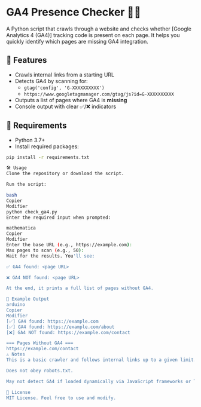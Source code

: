 # GA4 Presence Checker 🕵️‍♂️

A Python script that crawls through a website and checks whether [Google Analytics 4 (GA4)] tracking code is present on each page. It helps you quickly identify which pages are missing GA4 integration.

## 🚀 Features

- Crawls internal links from a starting URL
- Detects GA4 by scanning for:
  - `gtag('config', 'G-XXXXXXXXXX')`
  - `https://www.googletagmanager.com/gtag/js?id=G-XXXXXXXXXX`
- Outputs a list of pages where GA4 is **missing**
- Console output with clear ✅/❌ indicators

## 📌 Requirements

- Python 3.7+
- Install required packages:

```bash
pip install -r requirements.txt

🛠 Usage
Clone the repository or download the script.

Run the script:

bash
Copier
Modifier
python check_ga4.py
Enter the required input when prompted:

mathematica
Copier
Modifier
Enter the base URL (e.g., https://example.com):
Max pages to scan (e.g., 50):
Wait for the results. You'll see:

✅ GA4 found: <page URL>

❌ GA4 NOT found: <page URL>

At the end, it prints a full list of pages without GA4.

📝 Example Output
arduino
Copier
Modifier
[✅] GA4 found: https://example.com
[✅] GA4 found: https://example.com/about
[❌] GA4 NOT found: https://example.com/contact

=== Pages Without GA4 ===
https://example.com/contact
⚠️ Notes
This is a basic crawler and follows internal links up to a given limit.

Does not obey robots.txt.

May not detect GA4 if loaded dynamically via JavaScript frameworks or Tag Managers without standard patterns.

📄 License
MIT License. Feel free to use and modify.
